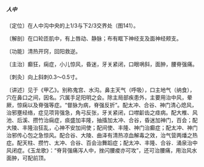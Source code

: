 ##### 人中

〔定位〕在人中沟中央的上1/3与下2/3交界处（图141）。

〔解剖〕在口轮匝肌中，有上唇动、静脉；布有眶下神经支及面神经颊支。

〔功能〕清热开窍，回阳救逆。

〔主治〕癫狂，痫症，小儿惊风，昏迷，牙关紧闭，口眼㖞斜，面肿，腰脊强痛。

〔刺灸〕向上斜刺0.3～0.5寸。

〔讲述〕见于《甲乙》。别称鬼宫、水沟。鼻主天气（呼吸），口主地气（纳食），穴在鼻口之间，因名。穴属手足阳明之会。除主局部疾患外，主要用治中风，晕厥，惊痫以及脊强等症。“督脉为病，脊强反折”。配太冲、合谷、神门清心熄风，治邪壅经络，症见项背强急，角弓反张，牙关紧闭，口噤齘齿之痉病。配大椎、风池、后溪、攒竹治痫症，痰盛加丰隆，抽搐加太冲、合谷，昏迷加神门，百会；配大陵、丰隆治狂乱，心神不安加间使；配间使、丰隆、神门治癫症；配太冲、神门治邪传心包之急惊风。配合谷、大陵、曲泽有清热凉血解毒之效，治气营两燔之热症。配天柱、攒竹、太冲、合谷、百会治舞蹈症；配太冲、丰隆、合谷．涌泉治中风闭症。《玉龙歌》：“脊背强痛泻人中，挫闪腰痠亦可攻”，还可治腰痛，用治风水面肿，可配前顶。
